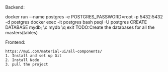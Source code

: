 Backend:

  docker run --name postgres -e POSTGRES_PASSWORD=root -p 5432:5432 -d postgres
  docker exec -it postgres bash
  psql -U postgres
    CREATE DATABASE mydb;
    \c mydb
    \q
  exit
  TODO:Create the databases for all the masters(tables)

Frontend:

    https://mui.com/material-ui/all-components/
    1. Install and set up Git
    2. Install Node
    3. pull the project